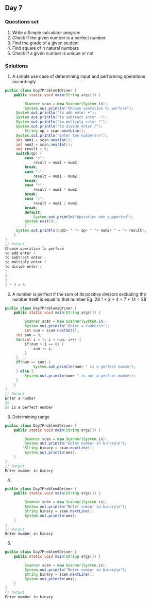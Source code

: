 ## Day 7

### Questions set
1. Write a Simple calculator program
2. Check if the given number is a perfect number
3. Find the grade of a given student
4. Find square of n natural numbers
5. Check if a given number is unique or not

### Solutions
1. A simple use case of determining input and performing operations accordingly
```java
public class Day7Problem1Driver {
    public static void main(String args[]) {

         Scanner scan = new Scanner(System.in);
         System.out.println("Choose operation to perform");
	 System.out.println("to add enter +");
	 System.out.println("to subtract enter -");
	 System.out.println("to multiply enter *");
	 System.out.println("to divide enter /");
         String op = scan.nextLine();
	 System.out.println("Enter two numbers\n");
	 int num1 = scan.nextInt();
	 int num2 = scan.nextInt();
	 int result = 0;
	 switch(op) {
	     case "+": 
	         result = num1 + num2;
		 break;
	     case "-":
	         result = num1 - num2;
		 break;
	     case "*":
	         result = num1 * num2;
		 break;
	     case "/":
	         result = num1 / num2;
		 break;
	     default: 
	         System.out.println("Operation not supported");
		 System.exit(0);
         }
	 System.out.println(num1+ " "+ op+ " "+ num2+ " = "+ result);
    }
}
// Output
Choose operation to perform
to add enter +
to subtract enter -
to multiply enter *
to divide enter /
*
2
3
2 * 3 = 6
```

2. A number is perfect if the sum of its positive divisors excluding the number itself is equal to that number
Eg. 28
1 + 2 + 4 + 7 + 14 = 28
```java
public class Day7Problem2Driver {
    public static void main(String args[]) {

         Scanner scan = new Scanner(System.in);
         System.out.println("Enter a number\n");
         int num = scan.nextInt();
	 int sum = 0;
	 for(int i = 1; i < num; i++) {
	     if(num % i == 0) {
	         sum += i;
	     }
	 }
	 if(num == sum) {
             System.out.println(num+ " is a perfect number);
	 } else {
	     System.out.println(num+ " is not a perfect number);
	 }
    }
}
// Output
Enter a number
28
28 is a perfect number
```

3. Determining range
```java
public class Day7Problem3Driver {
    public static void main(String args[]) {

         Scanner scan = new Scanner(System.in);
         System.out.println("Enter number in binary\n");
         String binary = scan.nextLine();
         System.out.println(ans);
    }
}
// Output
Enter number in binary
```

4. 
```java
public class Day7Problem4Driver {
    public static void main(String args[]) {

         Scanner scan = new Scanner(System.in);
         System.out.println("Enter number in binary\n");
         String binary = scan.nextLine();
         System.out.println(ans);
    }
}
// Output
Enter number in binary
```

5. 
```java
public class Day7Problem5Driver {
    public static void main(String args[]) {

         Scanner scan = new Scanner(System.in);
         System.out.println("Enter number in binary\n");
         String binary = scan.nextLine();
         System.out.println(ans);
    }
}
// Output
Enter number in binary
```


